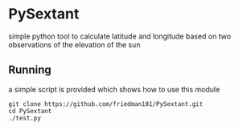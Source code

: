 # PySextant

simple python tool to calculate latitude and longitude based on two observations of the elevation of the sun

## Running

a simple script is provided which shows how to use this module

```
git clone https://github.com/friedman101/PySextant.git
cd PySextant
./test.py
```